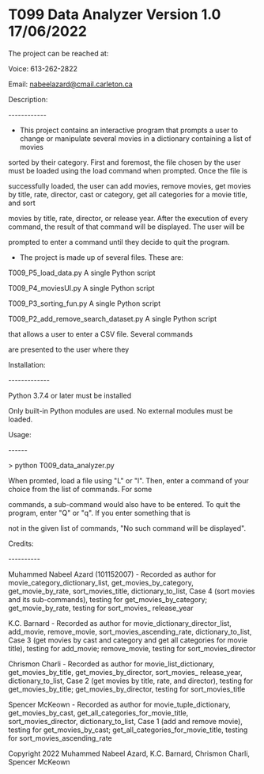# T099 Data Analyzer Version 1.0 17/06/2022

The project can be reached at:

Voice: 613-262-2822

Email: nabeelazard@cmail.carleton.ca

Description:

\------------

- This project contains an interactive program that prompts a user to change or manipulate several movies in a dictionary containing a list of movies

sorted by their category. First and foremost, the file chosen by the user must be loaded using the load command when prompted. Once the file is

successfully loaded, the user can add movies, remove movies, get movies by title, rate, director, cast or category, get all categories for a movie title, and sort

movies by title, rate, director, or release year. After the execution of every command, the result of that command will be displayed. The user will be

prompted to enter a command until they decide to quit the program.

- The project is made up of several files. These are:

T009\_P5\_load\_data.py                           A single Python script

T009\_P4\_moviesUI.py                            A single Python script

T009\_P3\_sorting\_fun.py                         A single Python script

T009\_P2\_add\_remove\_search\_dataset.py           A single Python script

that allows a user to enter a CSV file. Several commands

are presented to the user where they

Installation:

\-------------

Python 3.7.4 or later must be installed

Only built-in Python modules are used. No external modules must be loaded.

Usage:

\------

\> python T009\_data\_analyzer.py

When promted, load a file using "L" or "l". Then, enter a command of your choice from the list of commands. For some

commands, a sub-command would also have to be entered. To quit the program, enter "Q" or "q". If you enter something that is

not in the given list of commands, "No such command will be displayed".

Credits:

\----------

Muhammed Nabeel Azard (101152007) - Recorded as author for movie\_category\_dictionary\_list, get\_movies\_by\_category, get\_movie\_by\_rate, sort\_movies\_title, dictionary\_to\_list, Case 4 (sort movies and its sub-commands), testing for get\_movies\_by\_category; get\_movie\_by\_rate, testing for sort\_movies\_ release\_year

K.C. Barnard - Recorded as author for movie\_dictionary\_director\_list, add\_movie, remove\_movie, sort\_movies\_ascending\_rate, dictionary\_to\_list, Case 3 (get movies by cast and category and get all categories for movie title), testing for add\_movie; remove\_movie, testing for sort\_movies\_director

Chrismon Charli - Recorded as author for movie\_list\_dictionary, get\_movies\_by\_title, get\_movies\_by\_director, sort\_movies\_ release\_year, dictionary\_to\_list, Case 2 (get movies by title, rate, and director), testing for get\_movies\_by\_title; get\_movies\_by\_director, testing for sort\_movies\_title

Spencer McKeown - Recorded as author for movie\_tuple\_dictionary, get\_movies\_by\_cast, get\_all\_categories\_for\_movie\_title, sort\_movies\_director, dictionary\_to\_list, Case 1 (add and remove movie), testing for get\_movies\_by\_cast; get\_all\_categories\_for\_movie\_title, testing for sort\_movies\_ascending\_rate

Copyright 2022 Muhammed Nabeel Azard, K.C. Barnard, Chrismon Charli, Spencer McKeown
